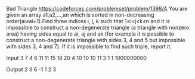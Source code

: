﻿Bad Triangle
https://codeforces.com/problemset/problem/1398/A
You are given an array a1,a2,…,an which is sorted in non-decreasing order(ai≤ai+1).Find three indices i, j, k such that 1≤i<j<k≤n and it is impossible to construct a non-degenerate triangle (a triangle with nonzero area) having sides equal to ai, aj and ak (for example it is possible to construct a non-degenerate triangle with sides 3, 4 and 5 but impossible with sides 3, 4 and 7). If it is impossible to find such triple, report it.

Input
3
7
4 6 11 11 15 18 20
4
10 10 10 11
3
1 1 1000000000




Output
2 3 6
-1
1 2 3

